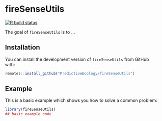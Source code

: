 # fireSenseUtils

<!-- badges: start -->
[![R build status](https://github.com/PredictiveEcology/fireSenseUtils/workflows/R-CMD-check/badge.svg)](https://github.com/PredictiveEcology/fireSenseUtils/actions)
<!-- badges: end -->

The goal of `fireSenseUtils` is to ...

## Installation

You can install the development version of `fireSenseUtils` from GitHub with:

``` r
remotes::install_github("PredictiveEcology/fireSenseUtils")
```

## Example

This is a basic example which shows you how to solve a common problem:

``` r
library(fireSenseUtils)
## basic example code
```
